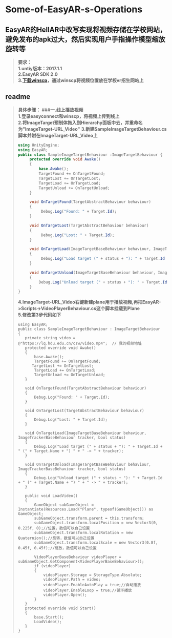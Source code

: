 # Some-of-EasyAR-s-Operations
## EasyAR的HellAR中改写实现将视频存储在学校网站，避免发布的apk过大，然后实现用户手指操作模型缩放旋转等  
>**要求：**  
>**1.untiy版本：2017.1.1**  
>**2.EasyAR SDK 2.0**  
>**3.[下载winscp](https://winscp.net/eng/docs/lang:chs)，通过winscp将视频位置放在学校vr招生网站上**

## readme  
>**具体步骤：** 
>###**一.线上播放视频**   
>**1.登录easyconnect和winscp，将视频上传到线上**  
>**2.将ImageTarget预制体拖入到Hierarchy面板中去，并重命名为"ImageTarget-URL_Video"**
>**3.新建SampleImageTargetBehaviour.cs脚本并附在ImageTarget-URL_Video上**  
>```SampleImageTargetBehaviour.cs 
>using UnityEngine;    
>using EasyAR;    
>public class SampleImageTargetBehaviour :ImageTargetBehaviour {  
>      protected override void Awake()   
>      {  
>          base.Awake();    
>          TargetFound += OnTargetFound;  
>          TargetLost += OnTargetLost;  
>          TargetLoad += OnTargetLoad;  
>          TargetUnload += OnTargetUnload;  
>      }  
>
>      void OnTargetFound(TargetAbstractBehaviour behaviour)
>      {
>           Debug.Log("Found: " + Target.Id);
>      }
> 
>      void OnTargetLost(TargetAbstractBehaviour behaviour)
>      {
>           Debug.Log("Lost: " + Target.Id);
>      }
> 
>      void OnTargetLoad(ImageTargetBaseBehaviour behaviour, ImageTrackerBaseBehaviour tracker, bool status)
>      {
>           Debug.Log("Load target (" + status + "): " + Target.Id + " (" + Target.Name + ") " + " -> " + tracker);
>      }
> 
>      void OnTargetUnload(ImageTargetBaseBehaviour behaviour, ImageTrackerBaseBehaviour tracker, bool status)
>      {
>          Debug.Log("Unload target (" + status + "): " + Target.Id + " (" + Target.Name + ") " + " -> " + tracker);
>      }
>}
>```  
>**4.ImageTarget-URL_Video右键新建plane用于播放视频,再把EasyAR->Scripts->VideoPlayerBehaviour.cs这个脚本挂载到Plane**    
>**5.修改第3步代码如下**  
>```using UnityEngine;  
>using EasyAR;  
>public class SampleImageTargetBehaviour : ImageTargetBehaviour  
>{  
>    private string video = @"https://lq.hdu.edu.cn/czw/video.mp4";  // 我的视频地址
>    protected override void Awake()  
>    {  
>        base.Awake();  
>        TargetFound += OnTargetFound;  
>       TargetLost += OnTargetLost;  
>        TargetLoad += OnTargetLoad;  
>        TargetUnload += OnTargetUnload;  
>    }  
>
>    void OnTargetFound(TargetAbstractBehaviour behaviour)
>    {
>        Debug.Log("Found: " + Target.Id);
>    }
>
>    void OnTargetLost(TargetAbstractBehaviour behaviour)
>    {
>        Debug.Log("Lost: " + Target.Id);
>    }
>
>    void OnTargetLoad(ImageTargetBaseBehaviour behaviour, ImageTrackerBaseBehaviour tracker, bool status)
>    {
>        Debug.Log("Load target (" + status + "): " + Target.Id + " (" + Target.Name + ") " + " -> " + tracker);
>    }
>
>    void OnTargetUnload(ImageTargetBaseBehaviour behaviour, ImageTrackerBaseBehaviour tracker, bool status)
>    {
>        Debug.Log("Unload target (" + status + "): " + Target.Id + " (" + Target.Name + ") " + " -> " + tracker);
>    }
>
>    public void LoadVideo()
>    {
>        GameObject subGameObject = Instantiate(Resources.Load("Plane", typeof(GameObject))) as GameObject;
>        subGameObject.transform.parent = this.transform;
>        subGameObject.transform.localPosition = new Vector3(0, 0.225f, 0);//位置，数值可以自己设置
>        subGameObject.transform.localRotation = new Quaternion();//旋转，数值可以自己设置
>        subGameObject.transform.localScale = new Vector3(0.8f, 0.45f, 0.45f);//缩放，数值可以自己设置
>
>        VideoPlayerBaseBehaviour videoPlayer = subGameObject.GetComponent<VideoPlayerBaseBehaviour>();
>        if (videoPlayer)
>        {
>            videoPlayer.Storage = StorageType.Absolute;
>            videoPlayer.Path = video;
>            videoPlayer.EnableAutoPlay = true;//自动播放
>            videoPlayer.EnableLoop = true;//循环播放
>            videoPlayer.Open();
>        }
>    }
>    protected override void Start()
>    {
>        base.Start();
>        LoadVideo();
>    }
>}
>```

